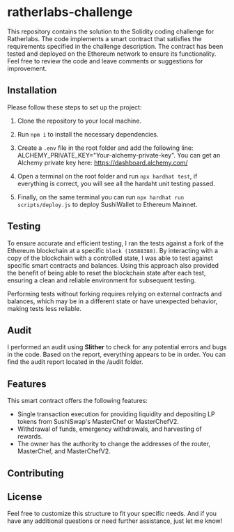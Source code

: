 # ratherlabs-challenge
 This repository contains the solution to the Solidity coding challenge for Ratherlabs. The code implements a smart contract that satisfies the requirements specified in the challenge description. The contract has been tested and deployed on the Ethereum network to ensure its functionality. Feel free to review the code and leave comments or suggestions for improvement.

##  Installation 
Please follow these steps to set up the project:

1) Clone the repository to your local machine.
2) Run `npm i` to install the necessary dependencies.
3) Create a `.env` file in the root folder and add the following line: ALCHEMY_PRIVATE_KEY="Your-alchemy-private-key".
    You can get an Alchemy private key here: https://dashboard.alchemy.com/

4) Open a terminal on the root folder and run `npx hardhat test`, if everything is correct, you will see all the hardaht unit testing passed.
5) Finally, on the same terminal you can run `npx hardhat run scripts/deploy.js` to deploy SushiWallet to Ethereum Mainnet.  

## Testing
To ensure accurate and efficient testing, I ran the tests against a fork of the Ethereum blockchain at a specific `block (16588388)`. By interacting with a copy of the blockchain with a controlled state, I was able to test against specific smart contracts and balances. Using this approach also provided the benefit of being able to reset the blockchain state after each test, ensuring a clean and reliable environment for subsequent testing.

Performing tests without forking requires relying on external contracts and balances, which may be in a different state or have unexpected behavior, making tests less reliable.

## Audit
I performed an audit using **Slither** to check for any potential errors and bugs in the code. Based on the report, everything appears to be in order. You can find the audit report located in the /audit folder.


## Features
This smart contract offers the following features:

* Single transaction execution for providing liquidity and depositing LP tokens from SushiSwap's MasterChef or MasterChefV2.
* Withdrawal of funds, emergency withdrawals, and harvesting of rewards.
* The owner has the authority to change the addresses of the router, MasterChef, and MasterChefV2.

## Contributing

## License

Feel free to customize this structure to fit your specific needs. And if you have any additional questions or need further assistance, just let me know!